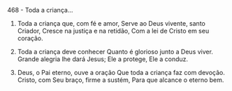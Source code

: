 468 - Toda a criança...

1. Toda a criança que, com fé e amor,
   Serve ao Deus vivente, santo Criador,
   Cresce na justiça e na retidão,
   Com a lei de Cristo em seu coração.

2. Toda a criança deve conhecer
   Quanto é glorioso junto a Deus viver.
   Grande alegria lhe dará Jesus;
   Ele a protege, Ele a conduz.

3. Deus, o Pai eterno, ouve a oração
   Que toda a criança faz com devoção.
   Cristo, com Seu braço, firme a sustém,
   Para que alcance o eterno bem.
